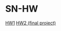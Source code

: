 # SN-HW
[HW1](https://github.com/juliakimjk/SN-HW/blob/main/sn-hw1.ipynb)
[HW2 (final project)](https://github.com/juliakimjk/SN-HW/blob/main/final_project_VK.ipynb)
